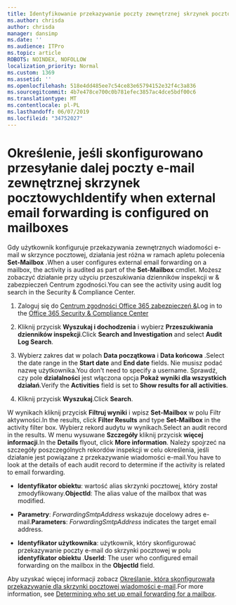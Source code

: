 ```yaml
---
title: Identyfikowanie przekazywanie poczty zewnętrznej skrzynek pocztowych w dziennikach inspekcji
ms.author: chrisda
author: chrisda
manager: dansimp
ms.date: ''
ms.audience: ITPro
ms.topic: article
ROBOTS: NOINDEX, NOFOLLOW
localization_priority: Normal
ms.custom: 1369
ms.assetid: ''
ms.openlocfilehash: 518e4dd485ee7c54ce83e65794152e32f4c3a836
ms.sourcegitcommit: 4b7e478ce700c0b781efec3857ac4dce5bdf00c6
ms.translationtype: MT
ms.contentlocale: pl-PL
ms.lasthandoff: 06/07/2019
ms.locfileid: "34752027"
---
```

# <a name="identify-when-external-email-forwarding-is-configured-on-mailboxes"></a><span data-ttu-id="de5ff-102">Określenie, jeśli skonfigurowano przesyłanie dalej poczty e-mail zewnętrznej skrzynek pocztowych</span><span class="sxs-lookup"><span data-stu-id="de5ff-102">Identify when external email forwarding is configured on mailboxes</span></span>

<span data-ttu-id="de5ff-103">Gdy użytkownik konfiguruje przekazywania zewnętrznych wiadomości e-mail w skrzynce pocztowej, działania jest różna w ramach apletu polecenia **Set-Mailbox** .</span><span class="sxs-lookup"><span data-stu-id="de5ff-103">When a user configures external email forwarding on a mailbox, the activity is audited as part of the **Set-Mailbox** cmdlet.</span></span> <span data-ttu-id="de5ff-104">Możesz zobaczyć działanie przy użyciu przeszukiwania dzienników inspekcji w & zabezpieczeń Centrum zgodności.</span><span class="sxs-lookup"><span data-stu-id="de5ff-104">You can see the activity using audit log search in the Security & Compliance Center.</span></span>

1. <span data-ttu-id="de5ff-105">Zaloguj się do [Centrum zgodności Office 365 zabezpieczeń &](https://protection.office.com/)</span><span class="sxs-lookup"><span data-stu-id="de5ff-105">Log in to the [Office 365 Security & Compliance Center](https://protection.office.com/)</span></span>

2. <span data-ttu-id="de5ff-106">Kliknij przycisk **Wyszukaj i dochodzenia** i wybierz **Przeszukiwania dzienników inspekcji**.</span><span class="sxs-lookup"><span data-stu-id="de5ff-106">Click **Search and Investigation** and select **Audit Log Search**.</span></span>

3. <span data-ttu-id="de5ff-107">Wybierz zakres dat w polach **Data początkowa** i **Data końcowa** .</span><span class="sxs-lookup"><span data-stu-id="de5ff-107">Select the date range in the **Start date** and **End date** fields.</span></span> <span data-ttu-id="de5ff-108">Nie musisz podać nazwę użytkownika.</span><span class="sxs-lookup"><span data-stu-id="de5ff-108">You don't need to specify a username.</span></span> <span data-ttu-id="de5ff-109">Sprawdź, czy pole **działalności** jest włączona opcja **Pokaż wyniki dla wszystkich działań**.</span><span class="sxs-lookup"><span data-stu-id="de5ff-109">Verify the **Activities** field is set to **Show results for all activities**.</span></span>

4. <span data-ttu-id="de5ff-110">Kliknij przycisk **Wyszukaj**.</span><span class="sxs-lookup"><span data-stu-id="de5ff-110">Click **Search**.</span></span>

<span data-ttu-id="de5ff-111">W wynikach kliknij przycisk **Filtruj wyniki** i wpisz **Set-Mailbox** w polu Filtr aktywności.</span><span class="sxs-lookup"><span data-stu-id="de5ff-111">In the results, click **Filter Results** and type **Set-Mailbox** in the activity filter box.</span></span> <span data-ttu-id="de5ff-112">Wybierz rekord audytu w wynikach.</span><span class="sxs-lookup"><span data-stu-id="de5ff-112">Select an audit record in the results.</span></span> <span data-ttu-id="de5ff-113">W menu wysuwane **Szczegóły** kliknij przycisk **więcej informacji**.</span><span class="sxs-lookup"><span data-stu-id="de5ff-113">In the **Details** flyout, click **More information**.</span></span> <span data-ttu-id="de5ff-114">Należy spojrzeć na szczegóły poszczególnych rekordów inspekcji w celu określenia, jeśli działanie jest powiązane z przekazywanie wiadomości e-mail.</span><span class="sxs-lookup"><span data-stu-id="de5ff-114">You have to look at the details of each audit record to determine if the activity is related to email forwarding.</span></span>

- <span data-ttu-id="de5ff-115">**Identyfikator obiektu**: wartość alias skrzynki pocztowej, który został zmodyfikowany.</span><span class="sxs-lookup"><span data-stu-id="de5ff-115">**ObjectId**: The alias value of the mailbox that was modified.</span></span>

- <span data-ttu-id="de5ff-116">**Parametry**: _ForwardingSmtpAddress_ wskazuje docelowy adres e-mail.</span><span class="sxs-lookup"><span data-stu-id="de5ff-116">**Parameters**: _ForwardingSmtpAddress_ indicates the target email address.</span></span>

- <span data-ttu-id="de5ff-117">**Identyfikator użytkownika**: użytkownik, który skonfigurować przekazywanie poczty e-mail do skrzynki pocztowej w polu **identyfikator obiektu** .</span><span class="sxs-lookup"><span data-stu-id="de5ff-117">**UserId**: The user who configured email forwarding on the mailbox in the **ObjectId** field.</span></span>

<span data-ttu-id="de5ff-118">Aby uzyskać więcej informacji zobacz [Określanie, która skonfigurowała przekazywanie dla skrzynki pocztowej wiadomości e-mail](https://docs.microsoft.com/office365/securitycompliance/auditing-troubleshooting-scenarios#determining-who-set-up-email-forwarding-for-a-mailbox).</span><span class="sxs-lookup"><span data-stu-id="de5ff-118">For more information, see [Determining who set up email forwarding for a mailbox](https://docs.microsoft.com/office365/securitycompliance/auditing-troubleshooting-scenarios#determining-who-set-up-email-forwarding-for-a-mailbox).</span></span>
